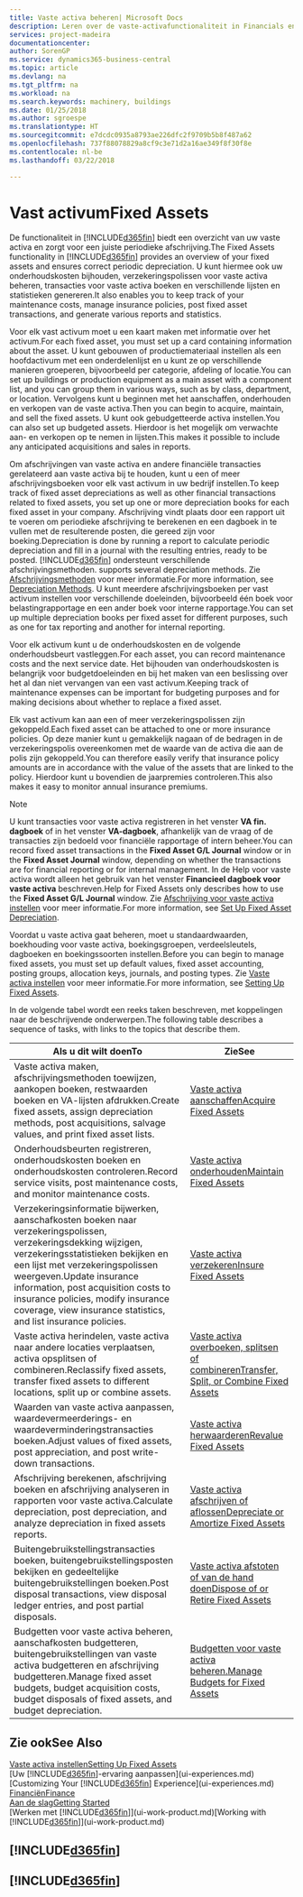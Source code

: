 ```yaml
---
title: Vaste activa beheren| Microsoft Docs
description: Leren over de vaste-activafunctionaliteit in Financials en een overzicht krijgen van hoe u met vaste activa werkt.
services: project-madeira
documentationcenter: 
author: SorenGP
ms.service: dynamics365-business-central
ms.topic: article
ms.devlang: na
ms.tgt_pltfrm: na
ms.workload: na
ms.search.keywords: machinery, buildings
ms.date: 01/25/2018
ms.author: sgroespe
ms.translationtype: HT
ms.sourcegitcommit: e7dcdc0935a8793ae226dfc2f9709b5b8f487a62
ms.openlocfilehash: 737f88078829a8cf9c3e71d2a16ae349f8f30f8e
ms.contentlocale: nl-be
ms.lasthandoff: 03/22/2018

---
```

# <a name="fixed-assets"></a><span data-ttu-id="c4672-103">Vast activum</span><span class="sxs-lookup"><span data-stu-id="c4672-103">Fixed Assets</span></span>
<span data-ttu-id="c4672-104">De functionaliteit in [!INCLUDE[d365fin](includes/d365fin_md.md)] biedt een overzicht van uw vaste activa en zorgt voor een juiste periodieke afschrijving.</span><span class="sxs-lookup"><span data-stu-id="c4672-104">The Fixed Assets functionality in [!INCLUDE[d365fin](includes/d365fin_md.md)] provides an overview of your fixed assets and ensures correct periodic depreciation.</span></span> <span data-ttu-id="c4672-105">U kunt hiermee ook uw onderhoudskosten bijhouden, verzekeringspolissen voor vaste activa beheren, transacties voor vaste activa boeken en verschillende lijsten en statistieken genereren.</span><span class="sxs-lookup"><span data-stu-id="c4672-105">It also enables you to keep track of your maintenance costs, manage insurance policies, post fixed asset transactions, and generate various reports and statistics.</span></span>

<span data-ttu-id="c4672-106">Voor elk vast activum moet u een kaart maken met informatie over het activum.</span><span class="sxs-lookup"><span data-stu-id="c4672-106">For each fixed asset, you must set up a card containing information about the asset.</span></span> <span data-ttu-id="c4672-107">U kunt gebouwen of productiemateriaal instellen als een hoofdactivum met een onderdelenlijst en u kunt ze op verschillende manieren groeperen, bijvoorbeeld per categorie, afdeling of locatie.</span><span class="sxs-lookup"><span data-stu-id="c4672-107">You can set up buildings or production equipment as a main asset with a component list, and you can group them in various ways, such as by class, department, or location.</span></span> <span data-ttu-id="c4672-108">Vervolgens kunt u beginnen met het aanschaffen, onderhouden en verkopen van de vaste activa.</span><span class="sxs-lookup"><span data-stu-id="c4672-108">Then you can begin to acquire, maintain, and sell the fixed assets.</span></span> <span data-ttu-id="c4672-109">U kunt ook gebudgetteerde activa instellen.</span><span class="sxs-lookup"><span data-stu-id="c4672-109">You can also set up budgeted assets.</span></span> <span data-ttu-id="c4672-110">Hierdoor is het mogelijk om verwachte aan- en verkopen op te nemen in lijsten.</span><span class="sxs-lookup"><span data-stu-id="c4672-110">This makes it possible to include any anticipated acquisitions and sales in reports.</span></span>

<span data-ttu-id="c4672-111">Om afschrijvingen van vaste activa en andere financiële transacties gerelateerd aan vaste activa bij te houden, kunt u een of meer afschrijvingsboeken voor elk vast activum in uw bedrijf instellen.</span><span class="sxs-lookup"><span data-stu-id="c4672-111">To keep track of fixed asset depreciations as well as other financial transactions related to fixed assets, you set up one or more depreciation books for each fixed asset in your company.</span></span> <span data-ttu-id="c4672-112">Afschrijving vindt plaats door een rapport uit te voeren om periodieke afschrijving te berekenen en een dagboek in te vullen met de resulterende posten, die gereed zijn voor boeking.</span><span class="sxs-lookup"><span data-stu-id="c4672-112">Depreciation is done by running a report to calculate periodic depreciation and fill in a journal with the resulting entries, ready to be posted.</span></span> [!INCLUDE[d365fin](includes/d365fin_md.md)]<span data-ttu-id="c4672-113"> ondersteunt verschillende afschrijvingsmethoden.</span><span class="sxs-lookup"><span data-stu-id="c4672-113"> supports several depreciation methods.</span></span> <span data-ttu-id="c4672-114">Zie [Afschrijvingsmethoden](fa-depreciation-methods.md) voor meer informatie.</span><span class="sxs-lookup"><span data-stu-id="c4672-114">For more information, see [Depreciation Methods](fa-depreciation-methods.md).</span></span> <span data-ttu-id="c4672-115">U kunt meerdere afschrijvingsboeken per vast activum instellen voor verschillende doeleinden, bijvoorbeeld één boek voor belastingrapportage en een ander boek voor interne rapportage.</span><span class="sxs-lookup"><span data-stu-id="c4672-115">You can set up multiple depreciation books per fixed asset for different purposes, such as one for tax reporting and another for internal reporting.</span></span>

<span data-ttu-id="c4672-116">Voor elk activum kunt u de onderhoudskosten en de volgende onderhoudsbeurt vastleggen.</span><span class="sxs-lookup"><span data-stu-id="c4672-116">For each asset, you can record maintenance costs and the next service date.</span></span> <span data-ttu-id="c4672-117">Het bijhouden van onderhoudskosten is belangrijk voor budgetdoeleinden en bij het maken van een beslissing over het al dan niet vervangen van een vast activum.</span><span class="sxs-lookup"><span data-stu-id="c4672-117">Keeping track of maintenance expenses can be important for budgeting purposes and for making decisions about whether to replace a fixed asset.</span></span>

<span data-ttu-id="c4672-118">Elk vast activum kan aan een of meer verzekeringspolissen zijn gekoppeld.</span><span class="sxs-lookup"><span data-stu-id="c4672-118">Each fixed asset can be attached to one or more insurance policies.</span></span> <span data-ttu-id="c4672-119">Op deze manier kunt u gemakkelijk nagaan of de bedragen in de verzekeringspolis overeenkomen met de waarde van de activa die aan de polis zijn gekoppeld.</span><span class="sxs-lookup"><span data-stu-id="c4672-119">You can therefore easily verify that insurance policy amounts are in accordance with the value of the assets that are linked to the policy.</span></span> <span data-ttu-id="c4672-120">Hierdoor kunt u bovendien de jaarpremies controleren.</span><span class="sxs-lookup"><span data-stu-id="c4672-120">This also makes it easy to monitor annual insurance premiums.</span></span>

> [!NOTE]  
>   <span data-ttu-id="c4672-121">U kunt transacties voor vaste activa registreren in het venster **VA fin. dagboek** of in het venster **VA-dagboek**, afhankelijk van de vraag of de transacties zijn bedoeld voor financiële rapportage of intern beheer.</span><span class="sxs-lookup"><span data-stu-id="c4672-121">You can record fixed asset transactions in the **Fixed Asset G/L Journal** window or in the **Fixed Asset Journal** window, depending on whether the transactions are for financial reporting or for internal management.</span></span> <span data-ttu-id="c4672-122">In de Help voor vaste activa wordt alleen het gebruik van het venster **Financieel dagboek voor vaste activa** beschreven.</span><span class="sxs-lookup"><span data-stu-id="c4672-122">Help for Fixed Assets only describes how to use the **Fixed Asset G/L Journal** window.</span></span> <span data-ttu-id="c4672-123">Zie [Afschrijving voor vaste activa instellen](fa-how-setup-depreciation.md) voor meer informatie.</span><span class="sxs-lookup"><span data-stu-id="c4672-123">For more information, see [Set Up Fixed Asset Depreciation](fa-how-setup-depreciation.md).</span></span>

<span data-ttu-id="c4672-124">Voordat u vaste activa gaat beheren, moet u standaardwaarden, boekhouding voor vaste activa, boekingsgroepen, verdeelsleutels, dagboeken en boekingssoorten instellen.</span><span class="sxs-lookup"><span data-stu-id="c4672-124">Before you can begin to manage fixed assets, you must set up default values, fixed asset accounting, posting groups, allocation keys, journals, and posting types.</span></span> <span data-ttu-id="c4672-125">Zie [Vaste activa instellen](fa-setup.md) voor meer informatie.</span><span class="sxs-lookup"><span data-stu-id="c4672-125">For more information, see [Setting Up Fixed Assets](fa-setup.md).</span></span>

<span data-ttu-id="c4672-126">In de volgende tabel wordt een reeks taken beschreven, met koppelingen naar de beschrijvende onderwerpen.</span><span class="sxs-lookup"><span data-stu-id="c4672-126">The following table describes a sequence of tasks, with links to the topics that describe them.</span></span>

| <span data-ttu-id="c4672-127">Als u dit wilt doen</span><span class="sxs-lookup"><span data-stu-id="c4672-127">To</span></span> | <span data-ttu-id="c4672-128">Zie</span><span class="sxs-lookup"><span data-stu-id="c4672-128">See</span></span> |
| --- | --- |
| <span data-ttu-id="c4672-129">Vaste activa maken, afschrijvingsmethoden toewijzen, aankopen boeken, restwaarden boeken en VA-lijsten afdrukken.</span><span class="sxs-lookup"><span data-stu-id="c4672-129">Create fixed assets, assign depreciation methods, post acquisitions, salvage values, and print fixed asset lists.</span></span> |[<span data-ttu-id="c4672-130">Vaste activa aanschaffen</span><span class="sxs-lookup"><span data-stu-id="c4672-130">Acquire Fixed Assets</span></span>](fa-how-acquire.md) |
| <span data-ttu-id="c4672-131">Onderhoudsbeurten registreren, onderhoudskosten boeken en onderhoudskosten controleren.</span><span class="sxs-lookup"><span data-stu-id="c4672-131">Record service visits, post maintenance costs, and monitor maintenance costs.</span></span> |[<span data-ttu-id="c4672-132">Vaste activa onderhouden</span><span class="sxs-lookup"><span data-stu-id="c4672-132">Maintain Fixed Assets</span></span>](fa-how-maintain.md) |
| <span data-ttu-id="c4672-133">Verzekeringsinformatie bijwerken, aanschafkosten boeken naar verzekeringspolissen, verzekeringsdekking wijzigen, verzekeringsstatistieken bekijken en een lijst met verzekeringspolissen weergeven.</span><span class="sxs-lookup"><span data-stu-id="c4672-133">Update insurance information, post acquisition costs to insurance policies, modify insurance coverage, view insurance statistics, and list insurance policies.</span></span> |[<span data-ttu-id="c4672-134">Vaste activa verzekeren</span><span class="sxs-lookup"><span data-stu-id="c4672-134">Insure Fixed Assets</span></span>](fa-how-insure.md) |
| <span data-ttu-id="c4672-135">Vaste activa herindelen, vaste activa naar andere locaties verplaatsen, activa opsplitsen of combineren.</span><span class="sxs-lookup"><span data-stu-id="c4672-135">Reclassify fixed assets, transfer fixed assets to different locations, split up or combine assets.</span></span> |[<span data-ttu-id="c4672-136">Vaste activa overboeken, splitsen of combineren</span><span class="sxs-lookup"><span data-stu-id="c4672-136">Transfer, Split, or Combine Fixed Assets</span></span>](fa-how-trans-split-combine.md) |
| <span data-ttu-id="c4672-137">Waarden van vaste activa aanpassen, waardevermeerderings- en waardeverminderingstransacties boeken.</span><span class="sxs-lookup"><span data-stu-id="c4672-137">Adjust values of fixed assets, post appreciation, and post write-down transactions.</span></span> |[<span data-ttu-id="c4672-138">Vaste activa herwaarderen</span><span class="sxs-lookup"><span data-stu-id="c4672-138">Revalue Fixed Assets</span></span>](fa-how-revalue.md) |
| <span data-ttu-id="c4672-139">Afschrijving berekenen, afschrijving boeken en afschrijving analyseren in rapporten voor vaste activa.</span><span class="sxs-lookup"><span data-stu-id="c4672-139">Calculate depreciation, post depreciation, and  analyze depreciation in fixed assets reports.</span></span> |[<span data-ttu-id="c4672-140">Vaste activa afschrijven of aflossen</span><span class="sxs-lookup"><span data-stu-id="c4672-140">Depreciate or Amortize Fixed Assets</span></span>](fa-how-depreciate-amortize.md) |
| <span data-ttu-id="c4672-141">Buitengebruikstellingstransacties boeken, buitengebruikstellingsposten bekijken en gedeeltelijke buitengebruikstellingen boeken.</span><span class="sxs-lookup"><span data-stu-id="c4672-141">Post disposal transactions, view disposal ledger entries, and post partial disposals.</span></span> |[<span data-ttu-id="c4672-142">Vaste activa afstoten of van de hand doen</span><span class="sxs-lookup"><span data-stu-id="c4672-142">Dispose of or Retire Fixed Assets</span></span>](fa-how-dispose-retire.md) |
| <span data-ttu-id="c4672-143">Budgetten voor vaste activa beheren, aanschafkosten budgetteren, buitengebruikstellingen van vaste activa budgetteren en afschrijving budgetteren.</span><span class="sxs-lookup"><span data-stu-id="c4672-143">Manage fixed asset budgets, budget acquisition costs, budget disposals of fixed assets, and budget depreciation.</span></span> |[<span data-ttu-id="c4672-144">Budgetten voor vaste activa beheren.</span><span class="sxs-lookup"><span data-stu-id="c4672-144">Manage Budgets for Fixed Assets</span></span>](fa-how-manage-budgets.md) |

## <a name="see-also"></a><span data-ttu-id="c4672-145">Zie ook</span><span class="sxs-lookup"><span data-stu-id="c4672-145">See Also</span></span>
[<span data-ttu-id="c4672-146">Vaste activa instellen</span><span class="sxs-lookup"><span data-stu-id="c4672-146">Setting Up Fixed Assets</span></span>](fa-setup.md)  
<span data-ttu-id="c4672-147">[Uw [!INCLUDE[d365fin](includes/d365fin_md.md)]-ervaring aanpassen](ui-experiences.md)</span><span class="sxs-lookup"><span data-stu-id="c4672-147">[Customizing Your [!INCLUDE[d365fin](includes/d365fin_md.md)] Experience](ui-experiences.md)</span></span>  
[<span data-ttu-id="c4672-148">Financiën</span><span class="sxs-lookup"><span data-stu-id="c4672-148">Finance</span></span>](finance.md)  
[<span data-ttu-id="c4672-149">Aan de slag</span><span class="sxs-lookup"><span data-stu-id="c4672-149">Getting Started</span></span>](product-get-started.md)  
<span data-ttu-id="c4672-150">[Werken met [!INCLUDE[d365fin](includes/d365fin_md.md)]](ui-work-product.md)</span><span class="sxs-lookup"><span data-stu-id="c4672-150">[Working with [!INCLUDE[d365fin](includes/d365fin_md.md)]](ui-work-product.md)</span></span>

## [!INCLUDE[d365fin](includes/free_trial_md.md)]  
## [!INCLUDE[d365fin](includes/training_link_md.md)]

